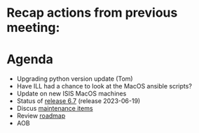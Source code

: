 # Recap actions from previous meeting:


# Agenda
- Upgrading python version update (Tom)
- Have ILL had a chance to look at the MacOS ansible scripts?
- Update on new ISIS MacOS machines
- Status of [release 6.7](https://github.com/mantidproject/mantid/milestone/116) (release 2023-06-19)
- Discus [maintenance items](https://github.com/orgs/mantidproject/projects/15)
- Review [roadmap](https://github.com/mantidproject/roadmap/projects/1)
- AOB

